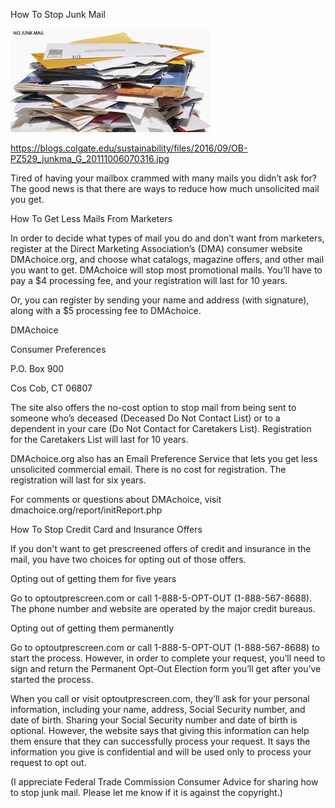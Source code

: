 How To Stop Junk Mail


![How To Stop Junk Mail](https://github.com/ywangnccu/ywang/blob/main/images/NoJunkMail.jpg)

https://blogs.colgate.edu/sustainability/files/2016/09/OB-PZ529_junkma_G_20111006070316.jpg

Tired of having your mailbox crammed with many mails you didn’t ask for? The good news is that there are ways to reduce how much unsolicited mail you get.

How To Get Less Mails From Marketers

In order to decide what types of mail you do and don’t want from marketers, register at the Direct Marketing Association’s (DMA) consumer website DMAchoice.org, and choose what catalogs, magazine offers, and other mail you want to get. DMAchoice will stop most promotional mails. You’ll have to pay a $4 processing fee, and your registration will last for 10 years.

Or, you can register by sending your name and address (with signature), along with a $5 processing fee to DMAchoice.

DMAchoice

Consumer Preferences

P.O. Box 900

Cos Cob, CT 06807

The site also offers the no-cost option to stop mail from being sent to someone who’s deceased (Deceased Do Not Contact List) 
or to a dependent in your care (Do Not Contact for Caretakers List). Registration for the Caretakers List will last for 10 years.

DMAchoice.org also has an Email Preference Service that lets you get less unsolicited commercial email. There is no cost for registration. 
The registration will last for six years.

For comments or questions about DMAchoice, visit dmachoice.org/report/initReport.php

How To Stop Credit Card and Insurance Offers

If you don't want to get prescreened offers of credit and insurance in the mail, you have two choices for opting out of those offers.

Opting out of getting them for five years

Go to optoutprescreen.com or call 1-888-5-OPT-OUT (1-888-567-8688). The phone number and website are operated by the major credit bureaus.

Opting out of getting them permanently

Go to optoutprescreen.com or call 1-888-5-OPT-OUT (1-888-567-8688) to start the process. 
However, in order to complete your request, you’ll need to sign and return the Permanent Opt-Out Election form you’ll get after you’ve started the process.

When you call or visit optoutprescreen.com, they’ll ask for your personal information, including your name, address, Social Security number, and date of birth. 
Sharing your Social Security number and date of birth is optional. However, the website says that giving this information can help them ensure that they can successfully process your request. 
It says the information you give is confidential and will be used only to process your request to opt out.
    

(I appreciate Federal Trade Commission Consumer Advice for sharing how to stop junk mail. Please let me know if it is against the copyright.)
